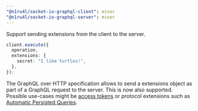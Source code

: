 ```yaml
---
"@n1ru4l/socket-io-graphql-client": minor
"@n1ru4l/socket-io-graphql-server": minor
---
```


Support sending extensions from the client to the server.

```ts
client.execute({
  operation,
  extensions: {
    secret: "I like turtles!",
  },
});
```

The GraphQL over HTTP specification allows to send a extensions object as part of a GraphQL request to the server. This is now also supported. Possible use-cases might be [access tokens](https://github.com/n1ru4l/graphql-live-query/discussions/735) or protocol extensions such as [Automatic Persisted Queries](https://github.com/apollographql/apollo-link-persisted-queries#protocol).
